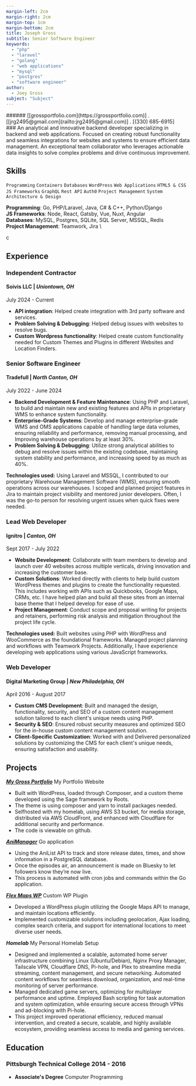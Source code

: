 ```yaml
---
margin-left: 2cm
margin-right: 2cm
margin-top: 1cm
margin-bottom: 2cm
title: Joseph Gross
subtitle: Senior Software Engineer
keywords:
  - "php"
  - "laravel"
  - "golang"
  - "web applications"
  - "mysql"
  - "postgres"
  - "software engineer"
author:
  - Joey Gross
subject: "Subject"
---
```


<div class="subheader">
###### [[grossportfolio.com](https://grossportfolio.com)] . [[jrg2495@gmail.com](railto:jrg2495@gmail.com)] . [(330) 685-6915]
</div>

<div class="bio">
### An analytical and innovative backend developer specializing in backend and web applications. Focused on creating robust functionality and seamless integrations for websites and systems to ensure efficient data management. An exceptional team collaborator who leverages actionable data insights to solve complex problems and drive continuous improvement.
</div>

## Skills

`Programming`
`Containers`
`Databases`
`WordPress`
`Web Applications`
`HTML5 & CSS`
`JS Frameworks`
`GraphQL`
`Rest API`
`Auth0`
`Project Management`
`System Architecture & Design`

**Programming**: Go, PHP/Laravel, Java, C# & C++, Python/Django \
**JS Frameworks**: Node, React, Gatsby, Vue, Nuxt, Angular \
**Databases**: MySQL, Postgres, SQLite, SQL Server, MSSQL, Redis \
**Project Management**: Teamwork, Jira \

<div class="experience">c

## Experience

### Independent Contractor

#### Soivis LLC | _Uniontown, OH_

<p class="date">July 2024 - Current</p>

- **API integration**: Helped create integration with 3rd party software and services.
- **Problem Solving & Debugging**: Helped debug issues with websites to resolve bugs.
- **Custom Wordpress functionality**: Helped create custom functionality needed for Custom Themes and Plugins in different Websites and Location Finders.

### Senior Software Engineer

#### Tradefull | _North Canton, OH_

<p class="date">July 2022 - June 2024</p>

- **Backend Development & Feature Maintenance**: Using PHP and Laravel, to build and maintain new and existing features and APIs in proprietary WMS to enhance system functionality.
- **Enterprise-Grade Systems**: Develop and manage enterprise-grade WMS and OMS applications capable of handling large data volumes, ensuring reliability and performance, removing manual processing, and Improving warehouse operations by at least 30%.
- **Problem Solving & Debugging**: Utilize strong analytical abilities to debug and resolve issues within the existing codebase, maintaining system stability and performance, and increasing speed by as much as 40%.

**Technologies used:** Using Laravel and MSSQL, I contributed to our proprietary Warehouse Management Software (WMS), ensuring smooth operations across our warehouses. I scoped and planned project features in Jira to maintain project visibility and mentored junior developers. Often, I was the go-to person for resolving urgent issues when quick fixes were needed.

### Lead Web Developer

#### Ignitro | _Canton, OH_

<p class="date">Sept 2017 - July 2022</p>

- **Website Development**: Collaborate with team members to develop and launch over 40 websites across multiple verticals, driving innovation and increasing the customer base.
- **Custom Solutions**: Worked directly with clients to help build custom WordPress themes and plugins to create the functionality requested. This includes working with APIs such as Quickbooks, Google Maps, CRMs, etc. I have helped plan and build all these sites from an internal base theme that I helped develop for ease of use.
- **Project Management**: Conduct scope and proposal writing for projects and retainers, performing risk analysis and mitigation throughout the project life cycle.

**Technologies used:** Built websites using PHP with WordPress and WooCommerce as the foundational frameworks. Managed project planning and workflows with Teamwork Projects. Additionally, I have experience developing web applications using various JavaScript frameworks.

### Web Developer

#### Digital Marketing Group | _New Philadelphia, OH_

<p class="date">April 2016 - August 2017</p>

- **Custom CMS Development**: Built and managed the design, functionality, security, and SEO of a custom content management solution tailored to each client's unique needs using PHP.
- **Security & SEO**: Ensured robust security measures and optimized SEO for the in-house custom content management solution.
- **Client-Specific Customization**: Worked with and Delivered personalized solutions by
  customizing the CMS for each client's unique needs, ensuring satisfaction and usability.

</div>
<div class="projects">

## Projects

**[_My Gross Portfolio_](http://www.grossportfolio.com)** My Portfolio Website

- Built with WordPress, loaded through Composer, and a custom theme developed using the Sage framework by Roots.
- The theme is using composer and yarn to install packages needed.
- Selfhosted with my homelab, using AWS S3 bucket, for media storage, distributed via AWS CloudFront, and enhanced with Cloudflare for additional security and performance.
- The code is viewable on github.

**[_AniManager_](https://github.com/admiralyeoj/animanager)** Go application

- Using the AniList API to track and store release dates, times, and show information in a PostgreSQL database.
- Once the episodes air, an announcement is made on Bluesky to let followers know they’re now live.
- This process is automated with cron jobs and commands within the Go application.

**[_Flex Maps WP_](https://github.com/admiralyeoj/wp-flex-maps)** Custom WP Plugin

- Developed a WordPress plugin utilizing the Google Maps API to manage, and maintain locations efficiently.
- Implemented customizable solutions including geolocation, Ajax loading, complex search criteria, and support for international locations to meet diverse user needs.

**_Homelab_** My Personal Homelab Setup

- Designed and implemented a scalable, automated home server infrastructure combining Linux (Ubuntu/Debian), Nginx Proxy Manager, Tailscale VPN, Cloudflare DNS, Pi-hole, and Plex to streamline media streaming, content management, and secure networking. Automated content workflows for seamless download, organization, and real-time monitoring of server performance.
- Managed dedicated game servers, optimizing for multiplayer performance and uptime. Employed Bash scripting for task automation and system optimization, while ensuring secure access through VPNs and ad-blocking with Pi-hole.
- This project improved operational efficiency, reduced manual intervention, and created a secure, scalable, and highly available ecosystem, providing seamless access to media and gaming services.

</div>

## Education

### Pittsburgh Technical College 2014 - 2016

- **Associate's Degree** Computer Programming
